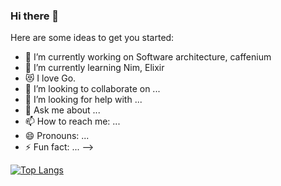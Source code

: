 ### Hi there 👋

Here are some ideas to get you started:

- 🔭 I’m currently working on Software architecture, caffenium
- 🌱 I’m currently learning Nim, Elixir
- 😻 I love Go.
- 👯 I’m looking to collaborate on ...
- 🤔 I’m looking for help with ...
- 💬 Ask me about ...
- 📫 How to reach me: ...
- 😄 Pronouns: ...
- ⚡ Fun fact: ...
-->

[![Top Langs](https://github-readme-stats.vercel.app/api/top-langs/?username=Kaikei-e&layout=compact&hide=javascript,html,css,svelte)](https://github.com/anuraghazra/github-readme-stats)


